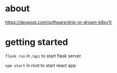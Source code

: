 # about
https://devpost.com/software/drip-or-drown-k8sv1t

# getting started
`flask run` in `/api` to start flask server

`npm start` in root to start react app
